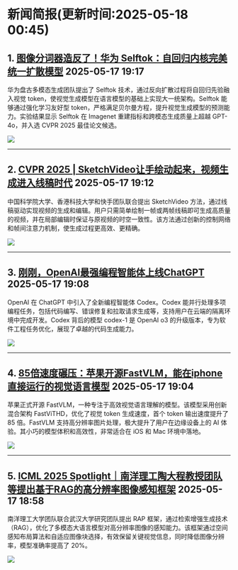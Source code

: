 # 新闻简报(更新时间:2025-05-18 00:45)

## 1. [图像分词器造反了！华为 Selftok：自回归内核完美统一扩散模型](https://www.jiqizhixin.com/articles/2025-05-17-5)   2025-05-17 19:17

华为盘古多模态生成团队提出了 Selftok 技术，通过反向扩散过程将自回归先验融入视觉 token，使视觉生成模型在语言模型的基础上实现大一统架构。Selftok 能够通过强化学习友好型 token，严格满足贝尔曼方程，提升视觉生成模型的预测能力。实验结果显示 Selftok 在 Imagenet 重建指标和跨模态生成质量上超越 GPT-4o，并入选 CVPR 2025 最佳论文候选。

![](https://image.jiqizhixin.com/uploads/editor/327f2b7d-e230-4d97-9476-5f1741d2981a/640.png)

---

## 2. [CVPR 2025 | SketchVideo让手绘动起来，视频生成进入线稿时代](https://www.jiqizhixin.com/articles/2025-05-17-4)   2025-05-17 19:12

中国科学院大学、香港科技大学和快手团队联合提出 SketchVideo 方法，通过线稿驱动实现视频的生成和编辑。用户只需简单绘制一帧或两帧线稿即可生成高质量的视频，并在局部编辑时保证与原视频的时空一致性。该方法通过创新的控制网络和帧间注意力机制，使生成过程更高效、更精确。

![](https://image.jiqizhixin.com/uploads/editor/7a8adb4b-430b-4257-b9eb-a965b627f65d/640.png)

---

## 3. [刚刚，OpenAI最强编程智能体上线ChatGPT](https://www.jiqizhixin.com/articles/2025-05-17-3)   2025-05-17 19:08

OpenAI 在 ChatGPT 中引入了全新编程智能体 Codex。Codex 能并行处理多项编程任务，包括代码编写、错误修复和拉取请求生成等，支持用户在云端的隔离环境中完成开发。Codex 背后的模型 codex-1 是 OpenAI o3 的升级版本，专为软件工程任务优化，展现了卓越的代码生成能力。

![](https://image.jiqizhixin.com/uploads/editor/b1c68462-5c1d-4aa6-8c1f-461c0656302e/640.png)

---

## 4. [85倍速度碾压：苹果开源FastVLM，能在iphone直接运行的视觉语言模型](https://www.jiqizhixin.com/articles/2025-05-17-2)   2025-05-17 19:04

苹果正式开源 FastVLM，一种专注于高效视觉语言理解的模型。该模型采用创新混合架构 FastViTHD，优化了视觉 token 生成速度，首个 token 输出速度提升了 85 倍。FastVLM 支持高分辨率图片处理，极大提升了用户在边缘设备上的 AI 体验。其小巧的模型体积和高效性，非常适合在 iOS 和 Mac 环境中落地。

![](https://image.jiqizhixin.com/uploads/editor/558723b9-4f2c-4533-9284-6486719b11dc/640.png)

---

## 5. [ICML 2025 Spotlight｜南洋理工陶大程教授团队等提出基于RAG的高分辨率图像感知框架](https://www.jiqizhixin.com/articles/2025-05-17)   2025-05-17 18:58

南洋理工大学团队联合武汉大学研究团队提出 RAP 框架，通过检索增强生成技术（RAG），优化了多模态大语言模型对高分辨率图像的感知能力。该框架通过空间感知布局算法和自适应图像块选择，有效保留关键视觉信息，同时降低图像分辨率，模型准确率提高了 20%。

![](https://image.jiqizhixin.com/uploads/editor/cb85d5ab-e0a1-42a5-9c61-11d5495706fc/640.png)



